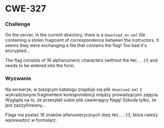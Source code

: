 # CWE-327

### Challenge
On the server, in the current directory, there is a `download_en.eml` file containing a stolen fragment of correspondence between the instructors. It seems they were exchanging a file that contains the flag! Too bad it's encrypted...

The flag consists of 16 alphanumeric characters (without the `PW{...}`!) and needs to be entered into the form.

### Wyzwanie
Na serwerze, w bieżącym katalogu znajduje się plik `download.eml` z wykradzionymi fragmentem korespondencji między prowadzącymi zajęcia. Wygląda na to, że przesyłali sobie plik zawierający flagę! Szkoda tylko, że jest zaszyfrowany...

Flaga ma postać 16 znaków alfanumerycznych (bez `PW{...}`!), które należy wprowadzić w formularz.